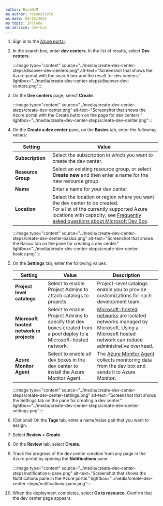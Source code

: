 ```yaml
---
author: RoseHJM
ms.author: rosemalcolm
ms.date: 09/19/2025
ms.topic: include
ms.service: dev-box
---
```


1. Sign in to the [Azure portal](https://portal.azure.com).

1. In the search box, enter **dev centers**. In the list of results, select **Dev centers**.

   :::image type="content" source="../media/create-dev-center-steps/discover-dev-centers.png" alt-text="Screenshot that shows the Azure portal with the search box and the result for dev centers." lightbox="../media/create-dev-center-steps/discover-dev-centers.png":::

1. On the **Dev centers** page, select **Create**.

   :::image type="content" source="../media/create-dev-center-steps/create-dev-center.png" alt-text="Screenshot that shows the Azure portal with the Create button on the page for dev centers." lightbox="../media/create-dev-center-steps/create-dev-center.png":::

1. On the **Create a dev center** pane, on the **Basics** tab, enter the following values:

   | Setting | Value |
   |---|---|
   | **Subscription** | Select the subscription in which you want to create the dev center. |
   | **Resource Group** | Select an existing resource group, or select **Create new** and then enter a name for the new resource group. |
   | **Name** | Enter a name for your dev center. |
   | **Location** | Select the location or region where you want the dev center to be created.</br> For a list of the currently supported Azure locations with capacity, see [Frequently asked questions about Microsoft Dev Box](https://aka.ms/devbox_acom). |


   :::image type="content" source="../media/create-dev-center-steps/create-dev-center-basics.png" alt-text="Screenshot that shows the Basics tab on the pane for creating a dev center." lightbox="../media/create-dev-center-steps/create-dev-center-basics.png":::

1. On the **Settings** tab, enter the following values:

   | Setting | Value | Description |
   |---|---|---|
   | **Project level catalogs** | Select to enable Project Admins to attach catalogs to projects. | Project-level catalogs enable you to provide customizations for each development team. |
   | **Microsoft hosted network in projects** | Select to enable Project Admins to specify that dev boxes created from a pool deploy to a Microsoft-hosted network.  | [Microsoft-hosted networks](/windows-365/enterprise/deployment-options#microsoft-hosted-network) are isolated networks managed by Microsoft. Using a Microsoft hosted network can reduce administrative overhead.   |
   | **Azure Monitor Agent** | Select to enable all dev boxes in the dev center to install the Azure Monitor Agent. | The [Azure Monitor Agent](/azure/azure-monitor/agents/azure-monitor-agent-overview) collects monitoring data from the dev box and sends it to Azure Monitor. |

   :::image type="content" source="../media/create-dev-center-steps/create-dev-center-settings.png" alt-text="Screenshot that shows the Settings tab on the pane for creating a dev center." lightbox="../media/create-dev-center-steps/create-dev-center-settings.png":::

1. (Optional) On the **Tags** tab, enter a name/value pair that you want to assign.

1. Select **Review + Create**.

1. On the **Review** tab, select **Create**.

1. Track the progress of the dev center creation from any page in the Azure portal by opening the **Notifications** pane.

   :::image type="content" source="../media/create-dev-center-steps/notifications-pane.png" alt-text="Screenshot that shows the Notifications pane in the Azure portal." lightbox="../media/create-dev-center-steps/notifications-pane.png":::

1. When the deployment completes, select **Go to resource**. Confirm that the dev center page appears.